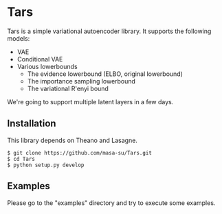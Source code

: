 # Tars
Tars is a simple variational autoencoder library. It supports the following models:
* VAE
* Conditional VAE
* Various lowerbounds
  * The evidence lowerbound (ELBO, original lowerbound)
  * The importance sampling lowerbound 
  * The variational R\'enyi bound

We're going to support multiple latent layers in a few days.

## Installation
This library depends on Theano and Lasagne.
```
$ git clone https://github.com/masa-su/Tars.git
$ cd Tars
$ python setup.py develop
```
## Examples
Please go to the "examples" directory and try to execute some examples.
